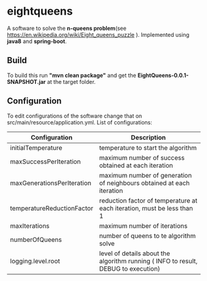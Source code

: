 # eightqueens

A software to solve the **n-queens problem**(see https://en.wikipedia.org/wiki/Eight_queens_puzzle ).
Implemented using **java8** and **spring-boot**.

## Build

To build this run **"mvn clean package"** and get the **EightQueens-0.0.1-SNAPSHOT.jar** at the target folder.

## Configuration

To edit configurations of the software change that on src/main/resource/application.yml.
List of configurations:

Configuration | Description
------------- | -----------
initialTemperature | temperature to start the algorithm
maxSuccessPerIteration | maximum number of success obtained at each iteration
maxGenerationsPerIteration | maximum number of generation of neighbours obtained at each iteration
temperatureReductionFactor | reduction factor of temperature at each iteration, must be less than 1
maxIterations | maximum number of iterations
numberOfQueens | number of queens to te algorithm solve
logging.level.root | level of details about the algorithm running ( INFO to result, DEBUG to execution)
